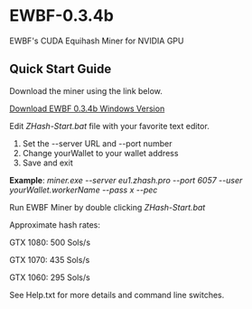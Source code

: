 # EWBF-0.3.4b
EWBF's CUDA Equihash Miner for NVIDIA GPU

## Quick Start Guide

Download the miner using the link below.

[Download EWBF 0.3.4b Windows Version](https://github.com/zhashpro/EWBF-0.3.4b/raw/main/EWBF-0.3.4b.rar)

Edit _ZHash-Start.bat_ file with your favorite text editor.

1. Set the --server URL and --port number
2. Change yourWallet to your wallet address
3. Save and exit

**Example**: _miner.exe --server eu1.zhash.pro --port 6057 --user yourWallet.workerName --pass x --pec_

Run EWBF Miner by double clicking _ZHash-Start.bat_

Approximate hash rates:

GTX 1080: 500 Sols/s

GTX 1070: 435 Sols/s

GTX 1060: 295 Sols/s

See Help.txt for more details and command line switches.
